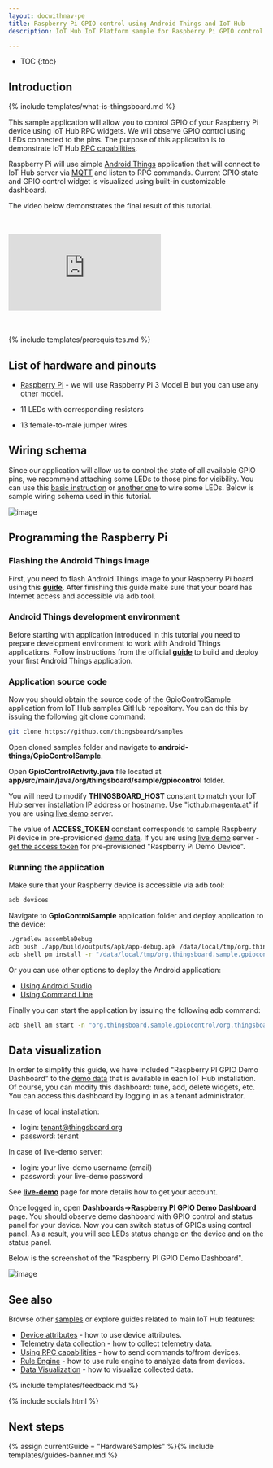 ```yaml
---
layout: docwithnav-pe
title: Raspberry Pi GPIO control using Android Things and IoT Hub
description: IoT Hub IoT Platform sample for Raspberry Pi GPIO control over MQTT running Android Things

---
```


* TOC
{:toc}

## Introduction
{% include templates/what-is-thingsboard.md %}

This sample application will allow you to control GPIO of your Raspberry Pi device using IoT Hub RPC widgets. We will observe GPIO control using LEDs connected to the pins.
The purpose of this application is to demonstrate IoT Hub [RPC capabilities](/docs/user-guide/rpc/).

Raspberry Pi will use simple [Android Things](https://developer.android.com/things/index.html) application that will connect to IoT Hub server via [MQTT](https://en.wikipedia.org/wiki/MQTT) and listen to RPC commands.
Current GPIO state and GPIO control widget is visualized using built-in customizable dashboard. 

The video below demonstrates the final result of this tutorial.

<br/>
<br/>
<div id="video">  
    <div id="video_wrapper">
        <iframe src="https://www.youtube.com/embed/SRnYjoS3M0Y" frameborder="0" allowfullscreen></iframe>
    </div>
</div>
<br/>
<br/>

{% include templates/prerequisites.md %}

## List of hardware and pinouts

 - [Raspberry Pi](https://en.wikipedia.org/wiki/Raspberry_Pi) - we will use Raspberry Pi 3 Model B but you can use any other model.
 
 - 11 LEDs with corresponding resistors

 - 13 female-to-male jumper wires

## Wiring schema

 Since our application will allow us to control the state of all available GPIO pins, we recommend attaching some LEDs to those pins for visibility.
 You can use this [basic instruction](https://www.raspberrypi.org/documentation/usage/gpio/) or [another one](https://projects.drogon.net/raspberry-pi/gpio-examples/tux-crossing/gpio-examples-1-a-single-led/) to wire some LEDs.
 Below is sample wiring schema used in this tutorial.

 ![image](/images/samples/raspberry/gpio-android-things/raspberry-gpio-leds.png)

## Programming the Raspberry Pi

### Flashing the Android Things image 

First, you need to flash Android Things image to your Raspberry Pi board using this [**guide**](https://developer.android.com/things/hardware/raspberrypi.html#flashing_the_image).
After finishing this guide make sure that your board has Internet access and accessible via adb tool. 

### Android Things development environment

Before starting with application introduced in this tutorial you need to prepare development environment to work with Android Things applications.
Follow instructions from the official [**guide**](https://developer.android.com/things/training/first-device/index.html) to build and deploy your first Android Things application.

### Application source code

Now you should obtain the source code of the GpioControlSample application from IoT Hub samples GitHub repository.
You can do this by issuing the following git clone command:

```bash
git clone https://github.com/thingsboard/samples
```

Open cloned samples folder and navigate to **android-things/GpioControlSample**.
 
Open **GpioControlActivity.java** file located at **app/src/main/java/org/thingsboard/sample/gpiocontrol** folder.

You will need to modify **THINGSBOARD_HOST** constant to match your IoT Hub server installation IP address or hostname.
Use "iothub.magenta.at" if you are using [live demo](https://iothub.magenta.at/) server.

The value of **ACCESS_TOKEN** constant corresponds to sample Raspberry Pi device in pre-provisioned [demo data](/docs/samples/demo-account/#tenant-devices).
If you are using [live demo](https://iothub.magenta.at/) server - [get the access token](/docs/user-guide/ui/devices/#manage-device-credentials) for pre-provisioned "Raspberry Pi Demo Device".

### Running the application

Make sure that your Raspberry device is accessible via adb tool:

```bash
adb devices
```

Navigate to **GpioControlSample** application folder and deploy application to the device:

```bash
./gradlew assembleDebug
adb push ./app/build/outputs/apk/app-debug.apk /data/local/tmp/org.thingsboard.sample.gpiocontrol
adb shell pm install -r "/data/local/tmp/org.thingsboard.sample.gpiocontrol"
```

Or you can use other options to deploy the Android application: 

- [Using Android Studio](https://developer.android.com/studio/run/index.html)
- [Using Command Line](https://developer.android.com/studio/build/building-cmdline.html)
 
Finally you can start the application by issuing the following adb command:

```bash
adb shell am start -n "org.thingsboard.sample.gpiocontrol/org.thingsboard.sample.gpiocontrol.GpioControlActivity" -a android.intent.action.MAIN -c android.intent.category.LAUNCHER
```

## Data visualization

In order to simplify this guide, we have included "Raspberry PI GPIO Demo Dashboard" to the [demo data](/docs/samples/demo-account/#dashboards) that is available in each IoT Hub installation. 
Of course, you can modify this dashboard: tune, add, delete widgets, etc.
You can access this dashboard by logging in as a tenant administrator.

In case of local installation:
 
 - login: tenant@thingsboard.org
 - password: tenant

In case of live-demo server:
 
 - login: your live-demo username (email)
 - password: your live-demo password
 
See **[live-demo](/docs/user-guide/live-demo/)** page for more details how to get your account.
 
Once logged in, open **Dashboards->Raspberry PI GPIO Demo Dashboard** page. You should observe demo dashboard with GPIO control and status panel for your device. 
Now you can switch status of GPIOs using control panel. As a result, you will see LEDs status change on the device and on the status panel.

Below is the screenshot of the "Raspberry PI GPIO Demo Dashboard".  

 ![image](/images/samples/raspberry/gpio/dashboard.png)
 
## See also

Browse other [samples](/docs/samples) or explore guides related to main IoT Hub features:

 - [Device attributes](/docs/user-guide/attributes/) - how to use device attributes.
 - [Telemetry data collection](/docs/user-guide/telemetry/) - how to collect telemetry data.
 - [Using RPC capabilities](/docs/user-guide/rpc/) - how to send commands to/from devices.
 - [Rule Engine](/docs/user-guide/rule-engine/) - how to use rule engine to analyze data from devices.
 - [Data Visualization](/docs/user-guide/visualization/) - how to visualize collected data.
 
{% include templates/feedback.md %}
  
{% include socials.html %}

## Next steps

{% assign currentGuide = "HardwareSamples" %}{% include templates/guides-banner.md %}

